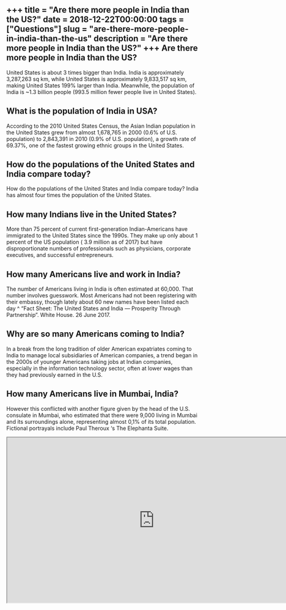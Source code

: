 +++
title = "Are there more people in India than the US?"
date = 2018-12-22T00:00:00
tags = ["Questions"]
slug = "are-there-more-people-in-india-than-the-us"
description = "Are there more people in India than the US?"
+++
Are there more people in India than the US?
-------------------------------------------

United States is about 3 times bigger than India. India is approximately 3,287,263 sq km, while United States is approximately 9,833,517 sq km, making United States 199% larger than India. Meanwhile, the population of India is ~1.3 billion people (993.5 million fewer people live in United States).

What is the population of India in USA?
---------------------------------------

According to the 2010 United States Census, the Asian Indian population in the United States grew from almost 1,678,765 in 2000 (0.6% of U.S. population) to 2,843,391 in 2010 (0.9% of U.S. population), a growth rate of 69.37%, one of the fastest growing ethnic groups in the United States.

How do the populations of the United States and India compare today?
--------------------------------------------------------------------

How do the populations of the United States and India compare today? India has almost four times the population of the United States.

How many Indians live in the United States?
-------------------------------------------

More than 75 percent of current first-generation Indian-Americans have immigrated to the United States since the 1990s. They make up only about 1 percent of the US population ( 3.9 million as of 2017) but have disproportionate numbers of professionals such as physicians, corporate executives, and successful entrepreneurs.

How many Americans live and work in India?
------------------------------------------

The number of Americans living in India is often estimated at 60,000. That number involves guesswork. Most Americans had not been registering with their embassy, though lately about 60 new names have been listed each day ^ “Fact Sheet: The United States and India — Prosperity Through Partnership”. White House. 26 June 2017.

Why are so many Americans coming to India?
------------------------------------------

In a break from the long tradition of older American expatriates coming to India to manage local subsidiaries of American companies, a trend began in the 2000s of younger Americans taking jobs at Indian companies, especially in the information technology sector, often at lower wages than they had previously earned in the U.S.

How many Americans live in Mumbai, India?
-----------------------------------------

However this conflicted with another figure given by the head of the U.S. consulate in Mumbai, who estimated that there were 9,000 living in Mumbai and its surroundings alone, representing almost 0,1% of its total population. Fictional portrayals include Paul Theroux ‘s The Elephanta Suite.

<iframe allow="accelerometer; autoplay; clipboard-write; encrypted-media; gyroscope; picture-in-picture" allowfullscreen="" class="__youtube_prefs__  epyt-is-override  no-lazyload" data-no-lazy="1" data-origheight="433" data-origwidth="770" data-skipgform_ajax_framebjll="" height="433" id="_ytid_21954" loading="lazy" src="https://www.youtube.com/embed/-fcwlDw15mA?enablejsapi=1&autoplay=0&cc_load_policy=0&cc_lang_pref=&iv_load_policy=1&loop=0&modestbranding=0&rel=1&fs=1&playsinline=0&autohide=2&theme=dark&color=red&controls=1&" title="YouTube player" width="770"></iframe>